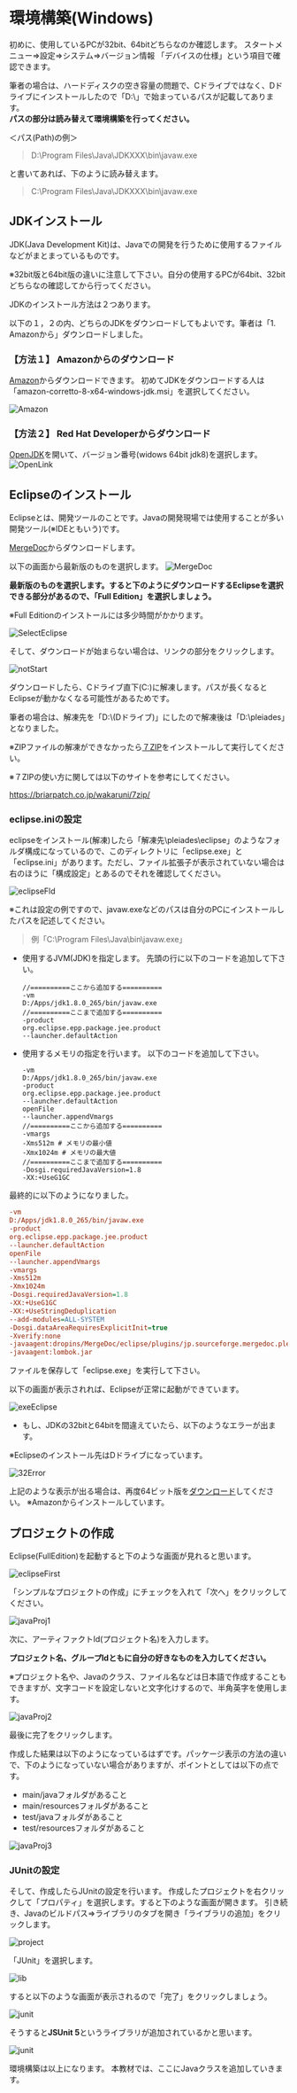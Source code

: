 # 環境構築(Windows)
初めに、使用しているPCが32bit、64bitどちらなのか確認します。
スタートメニュー⇒設定⇒システム⇒バージョン情報
「デバイスの仕様」という項目で確認できます。

筆者の場合は、ハードディスクの空き容量の問題で、Cドライブではなく、Dドライブにインストールしたので「D:\\」で始まっているパスが記載してあります。  
**パスの部分は読み替えて環境構築を行ってください。**

＜パス(Path)の例＞
> D:\Program Files\Java\JDKXXX\bin\javaw.exe

と書いてあれば、下のように読み替えます。

> C:\Program Files\Java\JDKXXX\bin\javaw.exe

## JDKインストール
JDK(Java Development Kit)は、Javaでの開発を行うために使用するファイルなどがまとまっているものです。

※32bit版と64bit版の違いに注意して下さい。自分の使用するPCが64bit、32bitどちらなの確認してから行ってください。

JDKのインストール方法は２つあります。

以下の１，２の内、どちらのJDKをダウンロードしてもよいです。筆者は「1. Amazonから」ダウンロードしました。

### 【方法１】 Amazonからのダウンロード

[Amazon](https://docs.aws.amazon.com/corretto/latest/corretto-8-ug/downloads-list.html)からダウンロードできます。
初めてJDKをダウンロードする人は「amazon-corretto-8-x64-windows-jdk.msi」を選択してください。

![Amazon](./img/amazon.png)



### 【方法２】 Red Hat Developerからダウンロード
[OpenJDK](https://developers.redhat.com/products/openjdk/download)を開いて、バージョン番号(widows 64bit jdk8)を選択します。
![OpenLink](./img/OpenJDK.png)



## Eclipseのインストール
Eclipseとは、開発ツールのことです。Javaの開発現場では使用することが多い開発ツール(※IDEともいう)です。

[MergeDoc](https://mergedoc.osdn.jp/)からダウンロードします。

以下の画面から最新版のものを選択します。
![MergeDoc](./img/mergeDocTop.png)

**最新版のものを選択します。すると下のようにダウンロードするEclipseを選択できる部分があるので、「Full Edition」を選択しましょう。**

※Full Editionのインストールには多少時間がかかります。

![SelectEclipse](./img/selectEclipse.png)

そして、ダウンロードが始まらない場合は、リンクの部分をクリックします。

![notStart](./img/notStart.png)

ダウンロードしたら、Cドライブ直下(C:\)に解凍します。パスが長くなるとEclipseが動かなくなる可能性があるためです。

筆者の場合は、解凍先を「D:\\(Dドライブ)」にしたので解凍後は「D:\\pleiades」となりました。

※ZIPファイルの解凍ができなかったら[７ZIP](https://sevenzip.osdn.jp/download.html)をインストールして実行してください。

※７ZIPの使い方に関しては以下のサイトを参考にしてください。

https://briarpatch.co.jp/wakaruni/7zip/



### eclipse.iniの設定

eclipseをインストール(解凍)したら「解凍先\\pleiades\\eclipse」のようなフォルダ構成になっているので、このディレクトリに「eclipse.exe」と「eclipse.ini」があります。ただし、ファイル拡張子が表示されていない場合は右のほうに「構成設定」とあるのでそれを確認してください。

![eclipseFld](./img/eclipseFld.png)

※これは設定の例ですので、javaw.exeなどのパスは自分のPCにインストールしたパスを記述してください。
  > 例「C:\Program Files\Java\bin\javaw.exe」

  * 使用するJVM(JDK)を指定します。
  先頭の行に以下のコードを追加して下さい。

    ```
    //==========ここから追加する==========
    -vm
    D:/Apps/jdk1.8.0_265/bin/javaw.exe
    //==========ここまで追加する==========
    -product
    org.eclipse.epp.package.jee.product
    --launcher.defaultAction
    ```

   * 使用するメモリの指定を行います。
   以下のコードを追加して下さい。

      ```
      -vm
      D:/Apps/jdk1.8.0_265/bin/javaw.exe
      -product
      org.eclipse.epp.package.jee.product
      --launcher.defaultAction
      openFile
      --launcher.appendVmargs
      //==========ここから追加する==========
      -vmargs
      -Xms512m # メモリの最小値
      -Xmx1024m # メモリの最大値
      //==========ここまで追加する==========
      -Dosgi.requiredJavaVersion=1.8
      -XX:+UseG1GC
      ```

最終的に以下のようになりました。

```text:pleiades/eclipse/eclipse.ini
-vm
D:/Apps/jdk1.8.0_265/bin/javaw.exe
-product
org.eclipse.epp.package.jee.product
--launcher.defaultAction
openFile
--launcher.appendVmargs
-vmargs
-Xms512m
-Xmx1024m
-Dosgi.requiredJavaVersion=1.8
-XX:+UseG1GC
-XX:+UseStringDeduplication
--add-modules=ALL-SYSTEM
-Dosgi.dataAreaRequiresExplicitInit=true
-Xverify:none
-javaagent:dropins/MergeDoc/eclipse/plugins/jp.sourceforge.mergedoc.pleiades/pleiades.jar
-javaagent:lombok.jar
```

ファイルを保存して「eclipse.exe」を実行して下さい。

以下の画面が表示されれば、Eclipseが正常に起動ができています。

![exeEclipse](./img/eclipseExe.png)


- もし、JDKの32bitと64bitを間違えていたら、以下のようなエラーが出ます。

※Eclipseのインストール先はDドライブになっています。

![32Error](./img/eclipseError2.png)

上記のような表示が出る場合は、再度64ビット版を[ダウンロード](https://docs.aws.amazon.com/corretto/latest/corretto-8-ug/downloads-list.html)してください。
※Amazonからインストールしています。





## プロジェクトの作成
Eclipse(FullEdition)を起動すると下のような画面が見れると思います。

![eclipseFirst](./img/eclipseFirst.png)

「シンプルなプロジェクトの作成」にチェックを入れて「次へ」をクリックしてください。

![javaProj1](./img/javaProject1.png)


次に、アーティファクトId(プロジェクト名)を入力します。

**プロジェクト名、グループIdともに自分の好きなものを入力してください。**

※プロジェクト名や、Javaのクラス、ファイル名などは日本語で作成することもできますが、文字コードを設定しないと文字化けするので、半角英字を使用します。

![javaProj2](./img/javaProject2.png)

最後に完了をクリックします。

作成した結果は以下のようになっているはずです。パッケージ表示の方法の違いで、下のようになっていない場合がありますが、ポイントとしては以下の点です。

* main/javaフォルダがあること
* main/resourcesフォルダがあること
* test/javaフォルダがあること
* test/resourcesフォルダがあること

![javaProj3](./img/javaProject3_1.png)


### JUnitの設定
そして、作成したらJUnitの設定を行います。
作成したプロジェクトを右クリックして「プロパティ」を選択します。すると下のような画面が開きます。
引き続き、Javaのビルドパス⇒ライブラリのタブを開き「ライブラリの追加」をクリックします。

![project](./img/projectProp.png)

「JUnit」を選択します。

![lib](./img/libSelect.png)

すると以下のような画面が表示されるので「完了」をクリックしましょう。

![junit](./img/junitView.png)

そうすると**JSUnit 5**というライブラリが追加されているかと思います。

![junit](./img/javaProject3_2.png)


環境構築は以上になります。
本教材では、ここにJavaクラスを追加していきます。

